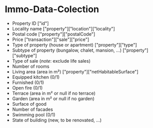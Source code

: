 # Immo-Data-Colection

- Property ID ["id"]
- Locality name ["property"]["location"]["locality"]
- Postal code ["property"]["postalCode"]
- Price ["transaction"]["sale"]["price"]
- Type of property (house or apartment) ["property"]["type"]
- Subtype of property (bungalow, chalet, mansion, ...) ["property"]["subtype"]
- Type of sale (_note_: exclude life sales)
- Number of rooms
- Living area (area in m²) ["property"]["netHabitableSurface"]
- Equipped kitchen (0/1)
- Furnished (0/1)
- Open fire (0/1)
- Terrace (area in m² or null if no terrace)
- Garden (area in m² or null if no garden)
- Surface of good  
- Number of facades
- Swimming pool (0/1)
- State of building (new, to be renovated, ...)
